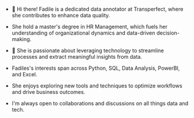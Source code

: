 - 👋 Hi there! Fadile is a dedicated data annotator at Transperfect, where she contributes to enhance data quality.
- She hold a master's degree in HR Management, which fuels her understanding of organizational dynamics and data-driven decision-making.

- 👀 She is passionate about leveraging technology to streamline processes and extract meaningful insights from data.
- Fadiles's interests span across Python, SQL, Data Analysis, PowerBI, and Excel.
- She enjoys exploring new tools and techniques to optimize workflows and drive business outcomes.
- I'm always open to collaborations and discussions on all things data and tech.


<!---
Fadile1920/Fadile1920 is a ✨ special ✨ repository because its `README.md` (this file) appears on your GitHub profile.
You can click the Preview link to take a look at your changes.
--->
